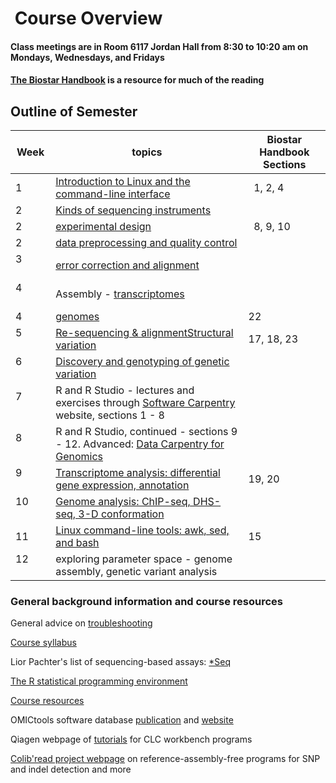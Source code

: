 
 Course Overview
========================

#### Class meetings are in Room 6117 Jordan Hall from 8:30 to 10:20 am on Mondays, Wednesdays, and Fridays

#### [The Biostar Handbook](https://www.biostarhandbook.com) is a resource for much of the reading

## Outline of Semester

Week          | topics      | Biostar Handbook Sections
------------- | ------------|--------------------------
  1           | [Introduction to Linux and the command-line interface](IntroductionToLinux.html) |  1, 2, 4
  2           | [Kinds of sequencing instruments](https://www.biostarhandbook.com/instruments/sequencing-instruments.html)|
  2           | [experimental design](ExperimentalDesign.html)  |   8, 9, 10
  2           | [data preprocessing and quality control](DataPreprocessing_QualityControl.html) |
  3           | [error correction and alignment](ErrorCorrectionAlignment.html) |
  4           | Assembly - [transcriptomes](TranscriptomeAssembly.html) |
  4           | [genomes](GenomeSequencingAssembly.html)  | 22
  5           | [Re-sequencing & alignment](ResequencingAndAlignment.html)[Structural variation](GenomeAnalysis_ChIP-seqDHS-seq3-Dconformation.html) | 17, 18, 23
  6           | [Discovery and genotyping of genetic variation](DiscoveryGenotypingGeneticVariation.html) |
  7           | R and R Studio - lectures and exercises through [Software Carpentry](http://swcarpentry.github.io/r-novice-gapminder/) website, sections 1 - 8 |
  8           | R and R Studio, continued - sections 9 - 12. Advanced: [Data Carpentry for Genomics](http://www.datacarpentry.org/lessons/#genomics-workshop) |
  9           | [Transcriptome analysis: differential gene expression, annotation](TranscriptomeAnalysis.html) | 19, 20
  10          | [Genome analysis: ChIP-seq, DHS-seq, 3-D conformation](GenomeAnalysis_ChIP-seqDHS-seq3-Dconformation.html) |
  11          | [Linux command-line tools: awk, sed, and bash](Awk_Sed_Bash_Exercises.html) | 15
  12          | exploring parameter space - genome assembly, genetic variant analysis |



### General background information and course resources

General advice on [troubleshooting](documents/troubleshooting.html)

[Course syllabus](Week1/BIT815_Syllabus.pdf)

Lior Pachter's list of sequencing-based assays: [\*Seq](https://liorpachter.wordpress.com/seq/)

[The R statistical programming environment](R-materials.html)

[Course resources](resources.html)

OMICtools software database [publication](http://database.oxfordjournals.org/content/2014/bau069.long) and [website](http://omictools.com/)

Qiagen webpage of [tutorials](https://www.qiagenbioinformatics.com/support/tutorials/) for CLC workbench programs

[Colib'read project webpage](https://colibread.inria.fr/project/) on reference-assembly-free programs for SNP and indel detection and more
